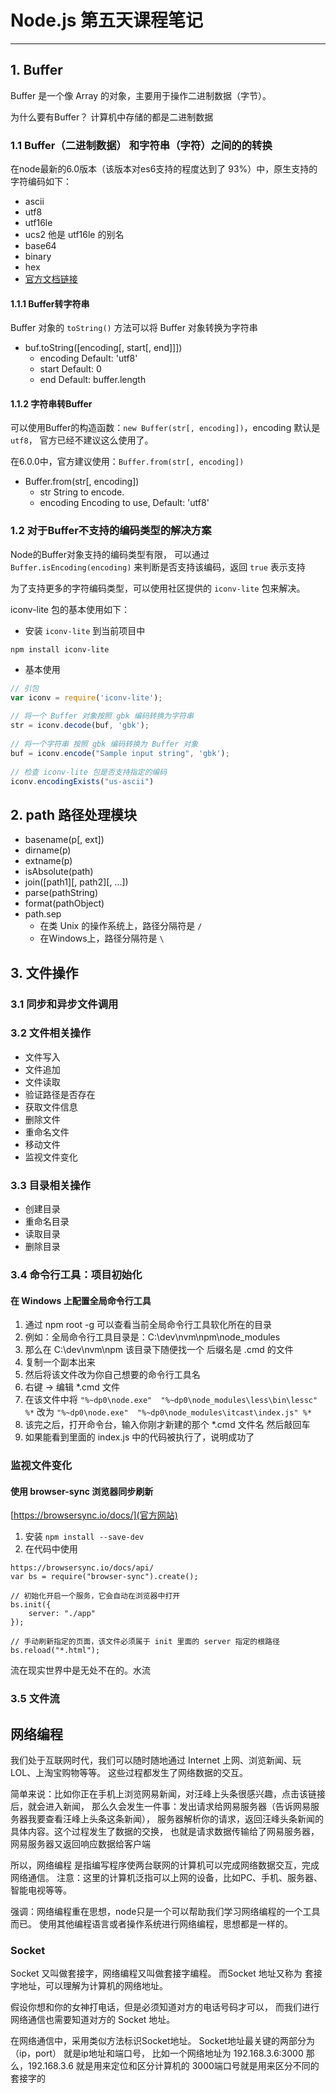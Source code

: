 # Node.js 第五天课程笔记

***

## 1. Buffer

Buffer 是一个像 Array 的对象，主要用于操作二进制数据（字节）。

为什么要有Buffer？
计算机中存储的都是二进制数据

### 1.1 Buffer（二进制数据） 和字符串（字符）之间的的转换

在node最新的6.0版本（该版本对es6支持的程度达到了 93%）中，原生支持的字符编码如下：
- ascii
- utf8
- utf16le
- ucs2 他是 utf16le 的别名
- base64
- binary
- hex
- [官方文档链接](https://nodejs.org/dist/latest-v6.x/docs/api/buffer.html#buffer_buffers_and_character_encodings)

#### 1.1.1 Buffer转字符串

Buffer 对象的 `toString()` 方法可以将 Buffer 对象转换为字符串

- buf.toString([encoding[, start[, end]]])
  + encoding <String> Default: 'utf8'
  + start <Number> Default: 0
  + end <Number> Default: buffer.length

#### 1.1.2 字符串转Buffer

可以使用Buffer的构造函数：`new Buffer(str[, encoding])`，encoding 默认是 `utf8`，
官方已经不建议这么使用了。

在6.0.0中，官方建议使用：`Buffer.from(str[, encoding])`
- Buffer.from(str[, encoding])
  + str <String> String to encode.
  + encoding <String> Encoding to use, Default: 'utf8'

### 1.2 对于Buffer不支持的编码类型的解决方案

Node的Buffer对象支持的编码类型有限，
可以通过 `Buffer.isEncoding(encoding)` 来判断是否支持该编码，返回 `true` 表示支持

为了支持更多的字符编码类型，可以使用社区提供的 `iconv-lite` 包来解决。

iconv-lite 包的基本使用如下：

- 安装 `iconv-lite` 到当前项目中 
```
npm install iconv-lite
```

- 基本使用
```javascript
// 引包
var iconv = require('iconv-lite');
 
// 将一个 Buffer 对象按照 gbk 编码转换为字符串
str = iconv.decode(buf, 'gbk');
 
// 将一个字符串 按照 gbk 编码转换为 Buffer 对象
buf = iconv.encode("Sample input string", 'gbk');
 
// 检查 iconv-lite 包是否支持指定的编码
iconv.encodingExists("us-ascii")
```

## 2. path 路径处理模块

- basename(p[, ext])
- dirname(p)
- extname(p)
- isAbsolute(path)
- join([path1][, path2][, ...])
- parse(pathString)
- format(pathObject)
- path.sep
  + 在类 Unix 的操作系统上，路径分隔符是 `/`
  + 在Windows上，路径分隔符是 `\`

## 3. 文件操作

### 3.1 同步和异步文件调用 

### 3.2 文件相关操作

- 文件写入
- 文件追加
- 文件读取  
- 验证路径是否存在
- 获取文件信息
- 删除文件
- 重命名文件
- 移动文件
- 监视文件变化

### 3.3 目录相关操作

- 创建目录
- 重命名目录
- 读取目录
- 删除目录

### 3.4 命令行工具：项目初始化

#### 在 Windows 上配置全局命令行工具
 
1. 通过 npm root -g 可以查看当前全局命令行工具软化所在的目录
2. 例如：全局命令行工具目录是：C:\dev\nvm\npm\node_modules
3. 那么在 C:\dev\nvm\npm 该目录下随便找一个 后缀名是 .cmd  的文件
4. 复制一个副本出来
5. 然后将该文件改为你自己想要的命令行工具名
6. 右键 -> 编辑 *.cmd 文件
7. 在该文件中将 `"%~dp0\node.exe"  "%~dp0\node_modules\less\bin\lessc" %*` 改为  `"%~dp0\node.exe"  "%~dp0\node_modules\itcast\index.js" %*`
8. 该完之后，打开命令台，输入你刚才新建的那个 *.cmd 文件名 然后敲回车
9. 如果能看到里面的 index.js 中的代码被执行了，说明成功了

  
    
### 监视文件变化
 
#### 使用 browser-sync 浏览器同步刷新
[https://browsersync.io/docs/](官方网站)
1. 安装 `npm install --save-dev `
2. 在代码中使用

```
https://browsersync.io/docs/api/
var bs = require("browser-sync").create();

// 初始化开启一个服务，它会自动在浏览器中打开
bs.init({
    server: "./app"
});

// 手动刷新指定的页面，该文件必须属于 init 里面的 server 指定的根路径
bs.reload("*.html");
```


流在现实世界中是无处不在的。水流

### 3.5 文件流
## 网络编程

我们处于互联网时代，我们可以随时随地通过 Internet 上网、浏览新闻、玩LOL、上淘宝购物等等。
这些过程都发生了网络数据的交互。

简单来说：比如你正在手机上浏览网易新闻，对汪峰上头条很感兴趣，点击该链接后，就会进入新闻，
那么久会发生一件事：发出请求给网易服务器（告诉网易服务器我要查看汪峰上头条这条新闻），
服务器解析你的请求，返回汪峰头条新闻的具体内容。这个过程发生了数据的交换，
也就是请求数据传输给了网易服务器，网易服务器又返回响应数据给客户端

所以，网络编程 是指编写程序使两台联网的计算机可以完成网络数据交互，完成网络通信。
注意：这里的计算机泛指可以上网的设备，比如PC、手机、服务器、智能电视等等。

强调：网络编程重在思想，node只是一个可以帮助我们学习网络编程的一个工具而已。
使用其他编程语言或者操作系统进行网络编程，思想都是一样的。


### Socket

Socket 又叫做套接字，网络编程又叫做套接字编程。
而Socket 地址又称为 套接字地址，可以理解为计算机的网络地址。

假设你想和你的女神打电话，但是必须知道对方的电话号码才可以，
而我们进行网络通信也需要知道对方的 Socket 地址。

在网络通信中，采用类似方法标识Socket地址。
Socket地址最关键的两部分为（ip，port）
就是ip地址和端口号，
比如一个网络地址为 192.168.3.6:3000
那么，192.168.3.6 就是用来定位和区分计算机的
3000端口号就是用来区分不同的套接字的